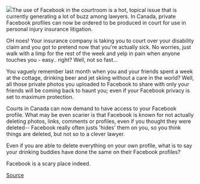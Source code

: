 [![](http://www.socsci.uci.edu/ssarc/facebook_pic.jpg)](http://www.socsci.uci.edu/ssarc/facebook_pic.jpg)The use of Facebook in the courtroom is a hot, topical issue that is currently generating a lot of buzz among lawyers. In Canada, private Facebook profiles can now be ordered to be produced in court for use in personal injury insurance litigation.   
  
OH noes! Your insurance company is taking you to court over your disability claim and you got to pretend now that you're actually sick. No worries, just walk with a limp for the rest of the week and yelp in pain when anyone touches you - easy.. right? Well, not so fast...  
  
You vaguely remember last month when you and your friends spent a week at the cottage, drinking beer and jet skiing without a care in the world? Well, all those private photos you uploaded to Facebook to share with only your friends will be coming back to haunt you; even if your Facebook privacy is set to maximum protection.  
  
Courts in Canada can now demand to have access to your Facebook profile. What may be even scarier is that Facebook is known for not actually deleting photos, links, comments or profiles, even if you thought they were deleted-- Facebook really often justs 'hides' them on you, so you think things are deleted, but not so to a clever lawyer.  
  
Even if you are able to delete everything on your own profile, what is to say your drinking buddies have done the same on their Facebook profiles?  
  
Facebook is a scary place indeed.  
  
[Source](http://canadianlaw.wordpress.com/2009/03/04/production-of-facebook-profiles-for-use-in-civil-litigation/)